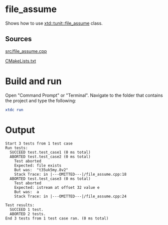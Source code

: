 # file_assume

Shows how to use [xtd::tunit::file_assume](https://gammasoft71.github.io/xtd/reference_guides/latest/classxtd_1_1tunit_1_1file__assume.html) class.

## Sources

[src/file_assume.cpp](src/file_assume.cpp)

[CMakeLists.txt](CMakeLists.txt)

# Build and run

Open "Command Prompt" or "Terminal". Navigate to the folder that contains the project and type the following:

```cmake
xtdc run
```

# Output

```
Start 3 tests from 1 test case
Run tests:
  SUCCEED test.test_case1 (0 ms total)
  ABORTED test.test_case2 (0 ms total)
    Test aborted
    Expected: file exists
    But was:  "t35uk5my.8v2"
    Stack Trace: in |---OMITTED---|/file_assume.cpp:18
  ABORTED test.test_case3 (0 ms total)
    Test aborted
    Expected: istream at offset 32 value e
    But was:  a
    Stack Trace: in |---OMITTED---|/file_assume.cpp:24

Test results:
  SUCCEED 1 test.
  ABORTED 2 tests.
End 3 tests from 1 test case ran. (0 ms total)
```
